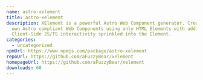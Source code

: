 ```yaml
---
name: astro-xelement
title: astro-xelement
description: XElement is a powerful Astro Web Component generator. Create your
  own Astro compliant Web Components using only HTML Elements with additional
  Client-Side JS/TS interactivity sprinkled into the Element.
categories:
  - uncategorized
npmUrl: https://www.npmjs.com/package/astro-xelement
repoUrl: https://github.com/aFuzzyBear/xelement
homepageUrl: https://github.com/aFuzzyBear/xelement
downloads: 68
---
```

